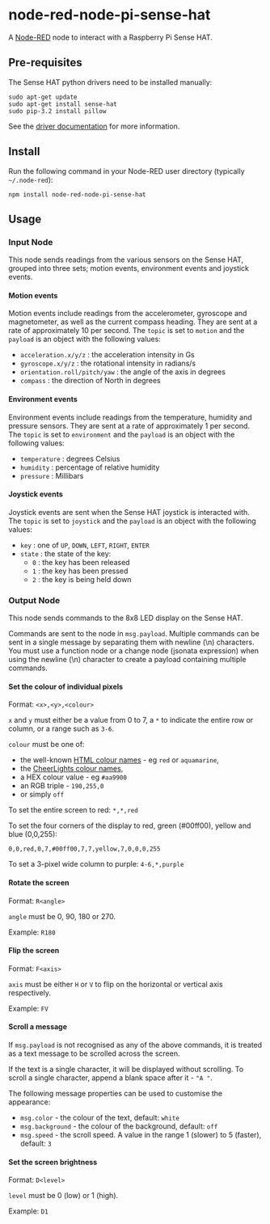 node-red-node-pi-sense-hat
==========================

A <a href="http://nodered.org" target="_new">Node-RED</a> node to interact with
a Raspberry Pi Sense HAT.

## Pre-requisites

The Sense HAT python drivers need to be installed manually:

```
sudo apt-get update
sudo apt-get install sense-hat
sudo pip-3.2 install pillow
```

See the <a href="http://pythonhosted.org/sense-hat/" target="_new">driver documentation</a>
for more information.


## Install

Run the following command in your Node-RED user directory (typically `~/.node-red`):

    npm install node-red-node-pi-sense-hat

## Usage

### Input Node

This node sends readings from the various sensors on the Sense HAT, grouped into
three sets; motion events, environment events and joystick events.

#### Motion events

Motion events include readings from the accelerometer, gyroscope and magnetometer,
as well as the current compass heading. They are sent at a rate of approximately 10
per second. The `topic` is set to `motion` and the `payload` is an object with the
following values:

  - `acceleration.x/y/z` : the acceleration intensity in Gs
  - `gyroscope.x/y/z` : the rotational intensity in radians/s
  - `orientation.roll/pitch/yaw` : the angle of the axis in degrees
  - `compass` : the direction of North in degrees

#### Environment events

Environment events include readings from the temperature, humidity and pressure
sensors. They are sent at a rate of approximately 1 per second.  The `topic`
is set to `environment` and the `payload` is an object
with the following values:

  - `temperature` : degrees Celsius
  - `humidity` : percentage of relative humidity
  - `pressure` : Millibars

#### Joystick events

Joystick events are sent when the Sense HAT joystick is interacted with. The
`topic` is set to `joystick` and the `payload` is an object with the following values:

  - `key` : one of `UP`, `DOWN`, `LEFT`, `RIGHT`, `ENTER`
  - `state` : the state of the key:
    - `0` : the key has been released
    - `1` : the key has been pressed
    - `2` : the key is being held down


### Output Node

This node sends commands to the 8x8 LED display on the Sense HAT.

Commands are sent to the node in `msg.payload`. Multiple commands can
be sent in a single message by separating them with newline (\n) characters. 
You must use a function node or a change node (jsonata expression) when 
using the newline (\n) character to create a payload containing multiple commands.

#### Set the colour of individual pixels

Format: `<x>,<y>,<colour>`

`x` and `y` must either be a value from 0 to 7, a `*` to indicate the entire row
or column, or a range such as `3-6`.

`colour` must be one of:

  - the well-known <a href="https://en.wikipedia.org/wiki/Web_colors" target="_new">HTML colour names</a> - eg `red` or `aquamarine`,
  - the <a href="http://cheerlights.com/cheerlights-api/">CheerLights colour names</a>,
  - a HEX colour value - eg `#aa9900`
  - an RGB triple - `190,255,0`
  - or simply `off`

To set the entire screen to red: `*,*,red`

To set the four corners of the display to red, green (#00ff00), yellow and blue (0,0,255):

`0,0,red,0,7,#00ff00,7,7,yellow,7,0,0,0,255`

To set a 3-pixel wide column to purple: `4-6,*,purple`


#### Rotate the screen

Format: `R<angle>`

`angle` must be 0, 90, 180 or 270.

Example: `R180`

#### Flip the screen

Format: `F<axis>`

`axis` must be either `H` or `V` to flip on the horizontal or vertical axis respectively.

Example: `FV`

#### Scroll a message

If `msg.payload` is not recognised as any of the above commands, it is treated
as a text message to be scrolled across the screen.

If the text is a single character, it will be displayed without scrolling. To
scroll a single character, append a blank space after it - `"A "`.</p>

The following message properties can be used to customise the appearance:

  - `msg.color` - the colour of the text, default: `white`
  - `msg.background` - the colour of the background, default: `off`
  - `msg.speed` - the scroll speed. A value in the range 1 (slower) to 5 (faster), default: `3`

#### Set the screen brightness

Format: `D<level>`

`level` must be 0 (low) or 1 (high).

Example: `D1`
